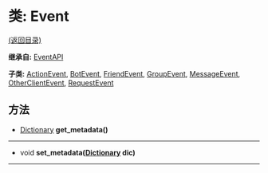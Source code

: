 # 类: Event  
[(返回目录)](README.md)  
  
**继承自:** [EventAPI](EventAPI.md)  
  
**子类:** [ActionEvent](ActionEvent.md), [BotEvent](BotEvent.md), [FriendEvent](FriendEvent.md), [GroupEvent](GroupEvent.md), [MessageEvent](MessageEvent.md), [OtherClientEvent](OtherClientEvent.md), [RequestEvent](RequestEvent.md)  
  
## 方法 
  
- [Dictionary](https://docs.godotengine.org/en/latest/classes/class_dictionary.html) **get_metadata()**  
  
---  
  
- void **set_metadata([Dictionary](https://docs.godotengine.org/en/latest/classes/class_dictionary.html) dic)**  
  
---  
  

